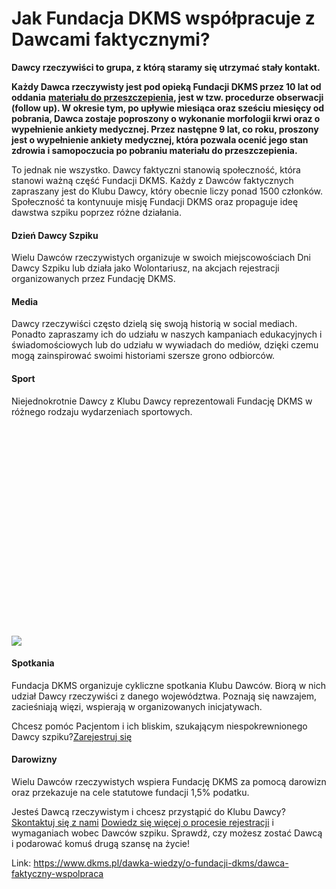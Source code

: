 # Jak Fundacja DKMS współpracuje z Dawcami faktycznymi?

**Dawcy rzeczywiści to grupa, z którą staramy się utrzymać stały kontakt.**


**Każdy Dawca rzeczywisty jest pod opieką Fundacji DKMS przez 10 lat od oddania** [**materiału do przeszczepienia**](https://www.dkms.pl/o-pobraniu/pobranie-komorek-macierzystych/pobranie-komorek-macierzystych-z-krwi-obwodowej)**, jest w tzw. procedurze obserwacji (follow up). W okresie tym, po upływie miesiąca oraz sześciu miesięcy od pobrania, Dawca zostaje poproszony o wykonanie morfologii krwi oraz o wypełnienie ankiety medycznej. Przez następne 9 lat, co roku, proszony jest o wypełnienie ankiety medycznej, która pozwala ocenić jego stan zdrowia i samopoczucia po pobraniu materiału do przeszczepienia.**


To jednak nie wszystko. Dawcy faktyczni stanowią społeczność, która stanowi ważną część Fundacji DKMS. Każdy z Dawców faktycznych zapraszany jest do Klubu Dawcy, który obecnie liczy ponad 1500 członków. Społeczność ta kontynuuje misję Fundacji DKMS oraz propaguje ideę dawstwa szpiku poprzez różne działania.


#### Dzień Dawcy Szpiku


Wielu Dawców rzeczywistych organizuje w swoich miejscowościach Dni Dawcy Szpiku lub działa jako Wolontariusz, na akcjach rejestracji organizowanych przez Fundację DKMS.


#### Media


Dawcy rzeczywiści często dzielą się swoją historią w social mediach. Ponadto zapraszamy ich do udziału w naszych kampaniach edukacyjnych i świadomościowych lub do udziału w wywiadach do mediów, dzięki czemu mogą zainspirować swoimi historiami szersze grono odbiorców. 


#### Sport


Niejednokrotnie Dawcy z Klubu Dawcy reprezentowali Fundację DKMS w różnego rodzaju wydarzeniach sportowych. 


![](data:image/svg+xml;charset=utf-8,%3Csvg%20height='1280'%20width='1920'%20xmlns='http://www.w3.org/2000/svg'%20version='1.1'%3E%3C/svg%3E)![]()![](https://assets-eu-01.kc-usercontent.com:443/bed48093-082e-0109-4b5f-7bdadab5eedd/f1fefb28-d835-4317-8a66-525eb997dd19/_Y3A2981.jpg?w=1920&h=1280&auto=format&lossless=true&fit=crop)
#### Spotkania


Fundacja DKMS organizuje cykliczne spotkania Klubu Dawców. Biorą w nich udział Dawcy rzeczywiści z danego województwa. Poznają się nawzajem, zacieśniają więzi, wspierają w organizowanych inicjatywach.


Chcesz pomóc Pacjentom i ich bliskim, szukającym niespokrewnionego Dawcy szpiku?[Zarejestruj się](/zarejestruj-sie-teraz "Zarejestruj sie teraz")
#### Darowizny


Wielu Dawców rzeczywistych wspiera Fundację DKMS za pomocą darowizn oraz przekazuje na cele statutowe fundacji 1,5% podatku.


Jesteś Dawcą rzeczywistym i chcesz przystąpić do Klubu Dawcy? [Skontaktuj się z nami](mailto:klubdawcy@dkms.pl)
[Dowiedz się więcej o procesie rejestracji](https://www.dkms.pl/dawka-wiedzy/o-rejestracji) i wymaganiach wobec Dawców szpiku. Sprawdź, czy możesz zostać Dawcą i podarować komuś drugą szansę na życie!



Link: https://www.dkms.pl/dawka-wiedzy/o-fundacji-dkms/dawca-faktyczny-wspolpraca
